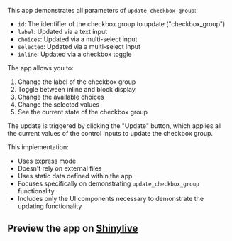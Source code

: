 This app demonstrates all parameters of `update_checkbox_group`:
- `id`: The identifier of the checkbox group to update ("checkbox_group")
- `label`: Updated via a text input
- `choices`: Updated via a multi-select input
- `selected`: Updated via a multi-select input
- `inline`: Updated via a checkbox toggle

The app allows you to:
1. Change the label of the checkbox group
2. Toggle between inline and block display
3. Change the available choices
4. Change the selected values
5. See the current state of the checkbox group

The update is triggered by clicking the "Update" button, which applies all the current values of the control inputs to update the checkbox group.

This implementation:
- Uses express mode
- Doesn't rely on external files
- Uses static data defined within the app
- Focuses specifically on demonstrating `update_checkbox_group` functionality
- Includes only the UI components necessary to demonstrate the updating functionality
## Preview the app on [Shinylive](https://shinylive.io/py/app/#h=0&code=NobwRAdghgtgpmAXAAjFADugdOgnmAGlQGMB7CAFzkqVQDMAnUmZAZwAsBLCXZTmdKQYVkDOFGIVOANzgAdCI2ZsuPLHAAe6Ma1Z8BQkd3QBXCkTEQAJnAZETnBQoDEyAJIROUqABtkxdlJOYjhWBQBhAAkAeTdwgFEAZWQAXmRgOTA3KhYAQUyiTOy4FgAhAuQinORwiqqS5AARTIBdJwhXcLEoKmQKdjhkOk4GVhEAuGIAawAjUg1kAHMmE3Q+9h7kAHdOHz8ZwdWrHrgrBQcsYzMAfQnpuY1r5dJVgAoFZE-KsDvZ+aeVugCh8vplwgN7vNkABxQHIV47PbIA7II4nKwASmBEC+-kCwVCKSisQSiQIIM+rDgPkmVCsKQyWWq+TALXJOK+3B83DgKQAYr4qQosRAXDVyBQmD49BRSMgbDByGMGCdkL4-GjeugoCr4FRRudOJcIKYKNcqBoKO9IHAttcfFADj46mAAHK25AAGUd1Iq0l8Jl5mQAquhjnSvT7nWARRcrmbfg9rVyeebSItFjSXQAVdOZwYebkQQaNTisdAO3B+gO8gXSuAisUAWRMPikAFoqTTJEMhMhi1s8UEQmEIHGTTcu7TOAAvODvDmfTID274kfY3GZRLU2nId2D8HD0Ibr4BI+sIkxOJJdm4qeSU6XklJYCIABMbIpyBgrakFd52YMIGwrtK4LZtpwnY7j2dB9gObDQRG-o+IGo7jqa1z3lIc4LpuNp2lhpwnkuYDbt2Ij7sgABqNZhIQX5ngSF7EteZJfoR9KMsUeStLeXw-hB-4pIBwEQI2HTIKUZiyjisp9AwnAZrY6yHGGJyGsaGESFI5DXDM0nkNamryIQ3yhuGgzgpMfwLLCLxAjG7QAALdJIMhwOodB0LSCgueIbmyOosiUK88ZYMZIo2HQyDXK8GKIF+rjmaq-SDImULPKs2xeOwapIoIuicDMNLINqupwPqo64hcxmrtZDwAvZuG4py9KZOljyZQ5fEtcgDpOikYUrv11JxT1LWMSOg0ThQWArpNoRjV+d6IY+Q22phq1WEti4tSmxbTaaxpFnAaYZjScVfuJriluWlb+CYDCWCIYzqRAfnWLYWAWhQChRQ9T3UGayGBnFCW7WIFCPTidBgo9z0IeRnDkCgIBhR1jVvBiAC+mRgNjLRAA)
